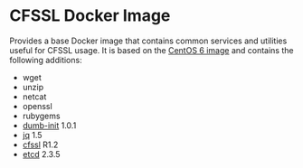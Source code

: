 CFSSL Docker Image
==================
Provides a base Docker image that contains common services and utilities useful for CFSSL usage. It
is based on the [CentOS 6 image](https://hub.docker.com/_/centos/) and contains the following
additions:

  * wget
  * unzip
  * netcat
  * openssl
  * rubygems
  * [dumb-init](https://github.com/Yelp/dumb-init) 1.0.1
  * [jq](https://github.com/stedolan/jq) 1.5
  * [cfssl](https://github.com/cloudflare/cfssl) R1.2
  * [etcd](https://github.com/coreos/etcd) 2.3.5
